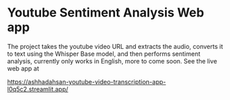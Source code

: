 # Youtube Sentiment Analysis Web app
The project takes the youtube video URL and extracts the audio, converts it to text using the Whisper Base model, and then performs sentiment analysis, currently only works in English, more to come soon.
See the live web app at

https://ashhadahsan-youtube-video-transcription-app-l0q5c2.streamlit.app/
